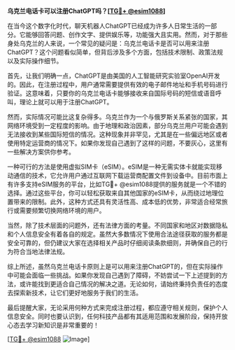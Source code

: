 **乌克兰电话卡可以注册ChatGPT吗？[[TG💪+ @esim1088](https://t.me/s/esim1088)]**

在当今这个数字化时代，聊天机器人ChatGPT已经成为许多人日常生活的一部分。它能够回答问题、创作文字、提供娱乐等，功能强大且实用。然而，对于那些身处乌克兰的人来说，一个常见的疑问是：乌克兰电话卡是否可以用来注册ChatGPT？这个问题看似简单，但背后涉及多个方面，包括技术限制、政策法规以及实际操作细节。

首先，让我们明确一点，ChatGPT是由美国的人工智能研究实验室OpenAI开发的。因此，在注册过程中，用户通常需要提供有效的电子邮件地址和手机号码进行验证。这意味着，只要你的乌克兰电话卡能够接收来自国际号码的短信或语音呼叫，理论上就可以用于注册ChatGPT。

然而，实际情况可能比这复杂得多。乌克兰作为一个与俄罗斯关系紧张的国家，其网络环境受到一定程度的影响。由于地理和政治因素，部分乌克兰用户可能会遇到无法接收到某些国际短信的情况。这种现象并非罕见，尤其是在一些偏远地区或者使用特定运营商的情况下。如果你发现自己遇到了这样的问题，不要灰心，这里有一些解决方案供你参考。

一种可行的方法是使用虚拟SIM卡（eSIM）。eSIM是一种无需实体卡就能实现移动通信的技术，它允许用户通过互联网下载运营商配置文件到设备中。目前市面上有许多支持eSIM服务的平台，比如TG💪+ @esim1088提供的服务就是一个不错的选择。通过这些平台，你可以轻松获取来自其他国家的eSIM卡，从而绕过地理位置带来的限制。此外，这种方式还具有灵活性高、成本低的优势，非常适合经常旅行或需要频繁切换网络环境的用户。

当然，除了技术层面的问题外，还有法律方面的考量。不同国家和地区对数据隐私和个人信息安全有着各自的规定。虽然大多数情况下使用合法途径获取的服务都是安全可靠的，但仍建议大家在选择相关产品时仔细阅读条款细则，并确保自己的行为符合当地法律法规。

综上所述，虽然乌克兰电话卡原则上是可以用来注册ChatGPT的，但在实际操作中可能会面临一些挑战。如果你发现自己遇到了障碍，不妨尝试一下上述提到的方法，或许能找到更适合自己情况的解决之道。无论如何，请始终秉持负责任的态度去探索新技术，让它们更好地服务于我们的生活。

最后提醒大家，无论采用何种方式来完成注册过程，都应遵守相关规则，保护个人信息安全。同时也要认识到，任何科技产品都有其适用范围和发展阶段，保持开放心态去学习新知识是非常重要的！

[[TG💪+ @esim1088](https://t.me/s/esim1088) ![Image](https://i.postimg.cc/4NQfJmqS/Snipaste-2025-05-13-00-14-12.png)]